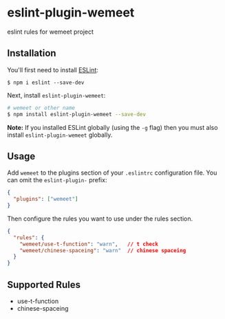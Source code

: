 # eslint-plugin-wemeet

eslint rules for wemeet project

## Installation

You'll first need to install [ESLint](http://eslint.org):

```
$ npm i eslint --save-dev
```

Next, install `eslint-plugin-wemeet`:

```bash
# wemeet or other name
$ npm install eslint-plugin-wemeet --save-dev
```

**Note:** If you installed ESLint globally (using the `-g` flag) then you must also install `eslint-plugin-wemeet` globally.

## Usage

Add `wemeet` to the plugins section of your `.eslintrc` configuration file. You can omit the `eslint-plugin-` prefix:

```json
{
  "plugins": ["wemeet"]
}
```

Then configure the rules you want to use under the rules section.

```json
{
  "rules": {
    "wemeet/use-t-function": "warn",   // t check
    "wemeet/chinese-spaceing": "warn"  // chinese spaceing
  }
}
```

## Supported Rules

- use-t-function
- chinese-spaceing

